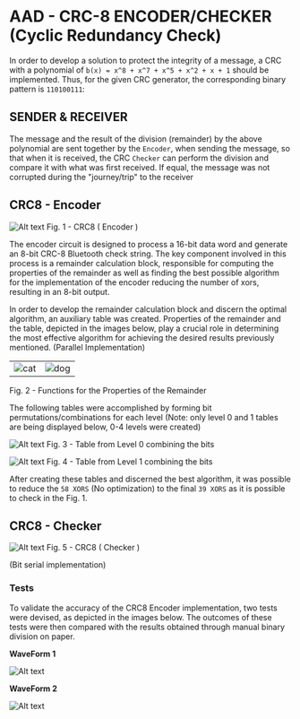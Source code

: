 # AAD - CRC-8 ENCODER/CHECKER (Cyclic Redundancy Check)

In order to develop a solution to protect the integrity of a message, a CRC with a polynomial of `b(x) = x^8 + x^7 + x^5 + x^2 + x + 1` should be implemented. Thus, for the given CRC generator, the corresponding binary pattern is `110100111`:

<!-- ```c
int b[9];
    // x^8 + x^7 + x^5 + x^2 + x + 1 
    b[8] = 1; // x^8
    b[7] = 1; // x^7
    b[6] = 0;
    b[5] = 1; // x^5
    b[4] = 0;
    b[3] = 0;
    b[2] = 1; // x^2
    b[1] = 1; // x
    b[0] = 1; // 1
``` -->

## SENDER & RECEIVER

The message and the result of the division (remainder) by the above polynomial are sent together by the `Encoder`, when sending the message, so that when it is received, the CRC `Checker` can perform the division and compare it with what was first received.
If equal, the message was not corrupted during the "journey/trip" to the receiver

## CRC8 - Encoder
![Alt text](/img/Encoder.jpeg "CRC8 - Encoder")
Fig. 1 - CRC8 ( Encoder )

The encoder circuit is designed to process a 16-bit data word and generate an 8-bit CRC-8 Bluetooth check string. The key component involved in this process is a remainder calculation block, responsible for computing the properties of the remainder as well as finding the best possible algorithm for the implementation of the encoder reducing the number of xors, resulting in an 8-bit output. 

In order to develop the remainder calculation block and discern the optimal algorithm, an auxiliary table was created. Properties of the remainder and the table, depicted in the images below, play a crucial role in determining the most effective algorithm for achieving the desired results previously mentioned. (Parallel Implementation)

|                |              |
| ---------------------- | ---------------------- |
| ![cat](/img/propertiesRemainder.png) | ![dog](/img/polynomialFunctions.png) |

Fig. 2 - Functions for the Properties of the Remainder

The following tables were accomplished by forming bit permutations/combinations for each level (Note: only level 0 and 1 tables are being displayed below, 0-4 levels were created)

![Alt text](/img/table.png "CRC8 - Table")
Fig. 3 - Table from Level 0 combining the bits 

![Alt text](/img/table2.png "CRC8 - Table")
Fig. 4 - Table from Level 1 combining the bits 

After creating these tables and discerned the best algorithm, it was possible to reduce the `58 XORS` (No optimization) to the final `39 XORS` as it is possible to check in the Fig. 1.

## CRC8 - Checker
![Alt text](/img/Checker.jpeg "CRC8 - Checker")
Fig. 5 - CRC8 ( Checker )


(Bit serial implementation)

### Tests
To validate the accuracy of the CRC8 Encoder implementation, two tests were devised, as depicted in the images below. The outcomes of these tests were then compared with the results obtained through manual binary division on paper.

**WaveForm 1**

![Alt text](/img/testWaveForm1.jpeg "CRC8 - Encoder Test")

**WaveForm 2**

![Alt text](/img/testWaveForm2.jpeg "CRC8 - Encoder Test")

